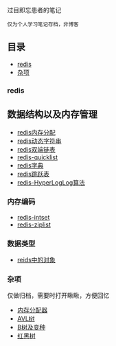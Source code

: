 过目即忘患者的笔记
 
    仅为个人学习笔记存档，非博客

## 目录
- [redis](#redis)
- [杂项](#malloc)

### redis

## 数据结构以及内存管理
- [redis内存分配](./redis/redis_malloc.md)
- [redis动态字符串](./redis/redis_sds.md)
- [redis双端链表](./redis/redis_adlist.md)
- [redis-quicklist](./redis/redis_quicklist.md)
- [redis字典](./redis/redis_dic.md)
- [redis跳跃表](./redis/redis_zskiplist.md)
- [redis-HyperLogLog算法](./redis/redis_hyperloglog.md)

### 内存编码

- [redis-intset](./redis/redis_intset.md)
- [redis-ziplist](./redis/redis_ziplist.md)


### 数据类型
- [reids中的对象](./redis/redis_object.md)


### 杂项
仅做归档，需要时打开瞅瞅，方便回忆
- [内存分配器](./malloc.md)
- [AVL树](./tree/avltree.md)
- [B树及变种](./tree/btree.md)
- [红黑树](./tree/rbtree.md)
